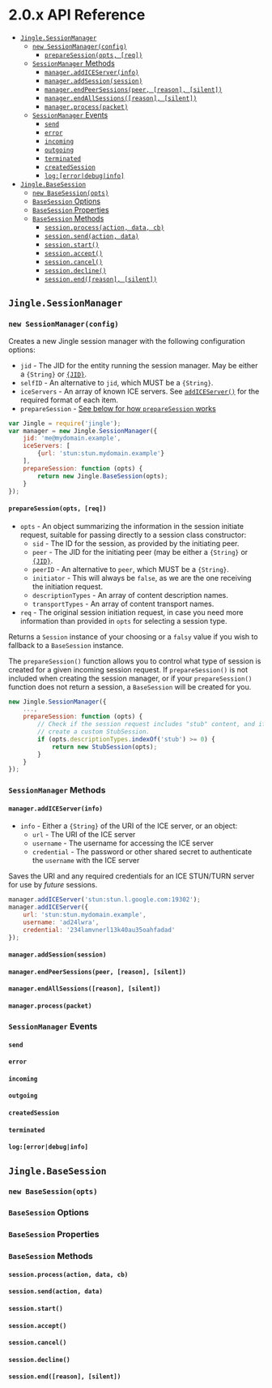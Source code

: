 # 2.0.x API Reference

- [`Jingle.SessionManager`](#jingleesessionmanager)
  - [`new SessionManager(config)`](#new-sessionmanagerconfig)
    - [`prepareSession(opts, [req])`](#sessionmanager-configuration)
  - [`SessionManager` Methods](#sessionmanager-methods)
    - [`manager.addICEServer(info)`](#manageraddiceserverinfo)
    - [`manager.addSession(session)`](#manageraddsessionsession)
    - [`manager.endPeerSessions(peer, [reason], [silent])`](#managerendpeersessionspeer-reason-silent)
    - [`manager.endAllSessions([reason], [silent])`](#managerendallsessionsreason-silent)
    - [`manager.process(packet)`](#managerprocesspacket)
  - [`SessionManager` Events](#sessionmanager-events)
    - [`send`](#send)
    - [`error`](#error)
    - [`incoming`](#incoming)
    - [`outgoing`](#outgoing)
    - [`terminated`](#terminated)
    - [`createdSession`](#createdsession)
    - [`log:[error|debug|info]`](#logerrordebuginfo)
- [`Jingle.BaseSession`](#jinglebasesession)
  - [`new BaseSession(opts)`](#new-basesessionopts)
  - [`BaseSession` Options](#basesession-options)
  - [`BaseSession` Properties](#basesession-properties)
  - [`BaseSession` Methods](#basesession-methods)
    - [`session.process(action, data, cb)`](#sessionprocessaction-data-cb)
    - [`session.send(action, data)`](#sessionsendaction-data)
    - [`session.start()`](#sessionstart)
    - [`session.accept()`](#sessionaccept)
    - [`session.cancel()`](#sessioncancel)
    - [`session.decline()`](#sessiondecline)
    - [`session.end([reason], [silent])`](#sessionendreason-silent)


## `Jingle.SessionManager`
### `new SessionManager(config)`

Creates a new Jingle session manager with the following configuration options:

- `jid` - The JID for the entity running the session manager. May be either a `{String}` or [`{JID}`](https://github.com/otalk/xmpp-jid).
- `selfID` - An alternative to `jid`, which MUST be a `{String}`.
- `iceServers` - An array of known ICE servers. See [`addICEServer()`](#manageraddiceserverinfo) for the required format of each item.
- `prepareSession` - [See below for how `prepareSession` works](#preparesessionopts-req)

```js
var Jingle = require('jingle');
var manager = new Jingle.SessionManager({
    jid: 'me@mydomain.example',
    iceServers: [
        {url: 'stun:stun.mydomain.example'}
    ],
    prepareSession: function (opts) {
        return new Jingle.BaseSession(opts);
    }
});
```

#### `prepareSession(opts, [req])`

- `opts` - An object summarizing the information in the session initiate request, suitable for passing directly to a session class constructor:
    - `sid` - The ID for the session, as provided by the initiating peer.
    - `peer` - The JID for the initiating peer (may be either a `{String}` or [`{JID}`](https://github.com/otalk/xmpp-jid).
    - `peerID` - An alternative to `peer`, which MUST be a `{String}`.
    - `initiator` - This will always be `false`, as we are the one receiving the initiation request.
    - `descriptionTypes` - An array of content description names.
    - `transportTypes` - An array of content transport names.
- `req` - The original session initiation request, in case you need more information than provided in `opts` for selecting a session type.

Returns a `Session` instance of your choosing or a `falsy` value if you wish to fallback to a `BaseSession` instance.

The `prepareSession()` function allows you to control what type of session is created for a given
incoming session request. If `prepareSession()` is not included when creating the session manager, or
if your `prepareSession()` function does not return a session, a `BaseSession` will be created for you.

```js
new Jingle.SessionManager({
    ...,
    prepareSession: function (opts) {
        // Check if the session request includes "stub" content, and if so
        // create a custom StubSession.
        if (opts.descriptionTypes.indexOf('stub') >= 0) {
            return new StubSession(opts);
        }
    }
});
```

### `SessionManager` Methods
#### `manager.addICEServer(info)`

- `info` - Either a `{String}` of the URI of the ICE server, or an object:
    - `url` - The URI of the ICE server
    - `username` - The username for accessing the ICE server
    - `credential` - The password or other shared secret to authenticate the `username` with the ICE server

Saves the URI and any required credentials for an ICE STUN/TURN server for use by *future* sessions.

```js
manager.addICEServer('stun:stun.l.google.com:19302');
manager.addICEServer({
    url: 'stun:stun.mydomain.example',
    username: 'ad24lwra',
    credential: '234lamvnerl13k40au35oahfadad'
});
```

#### `manager.addSession(session)`
#### `manager.endPeerSessions(peer, [reason], [silent])`
#### `manager.endAllSessions([reason], [silent])`
#### `manager.process(packet)`
### `SessionManager` Events
#### `send`
#### `error`
#### `incoming`
#### `outgoing`
#### `createdSession`
#### `terminated`
#### `log:[error|debug|info]`

## `Jingle.BaseSession`
### `new BaseSession(opts)`
### `BaseSession` Options
### `BaseSession` Properties
### `BaseSession` Methods
#### `session.process(action, data, cb)`
#### `session.send(action, data)`
#### `session.start()`
#### `session.accept()`
#### `session.cancel()`
#### `session.decline()`
#### `session.end([reason], [silent])`
